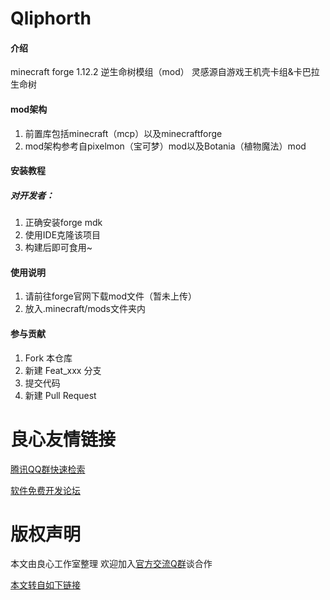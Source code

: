 # Qliphorth

#### 介绍
minecraft forge 1.12.2 逆生命树模组（mod）
灵感源自游戏王机壳卡组&卡巴拉生命树

#### mod架构

1.  前置库包括minecraft（mcp）以及minecraftforge
2.  mod架构参考自pixelmon（宝可梦）mod以及Botania（植物魔法）mod

#### 安装教程

##### 对开发者：
1.  正确安装forge mdk
2.  使用IDE克隆该项目
3.  构建后即可食用~

#### 使用说明

1.  请前往forge官网下载mod文件（暂未上传）
2.  放入.minecraft/mods文件夹内

#### 参与贡献

1.  Fork 本仓库
2.  新建 Feat_xxx 分支
3.  提交代码
4.  新建 Pull Request



 # 良心友情链接

[腾讯QQ群快速检索](http://u.720life.cn/s/8cf73f7c)

[软件免费开发论坛](http://u.720life.cn/s/bbb01dc0)

# 版权声明 

本文由良心工作室整理 欢迎加入[官方交流Q群](https://u.720life.cn/s/f2316816)谈合作

[本文转自如下链接](http://u.720life.cn/g/2e71d0f0a5c601172267ba20d3a43c6ec9dc51ad10f09fe1b7cf97b07eb5294580d368285b4ce3b9074092c45de3c8ac252cc479c9c9e4db87dda3f9e1f8e1fe)